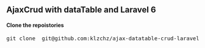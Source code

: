 <h2>AjaxCrud with dataTable and Laravel 6</h2>

<h4><b>Clone the repoistories</b></h4>
<pre>git clone  git@github.com:klzchz/ajax-datatable-crud-laravel-6.git </pre>